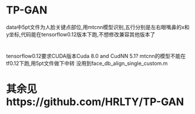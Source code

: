 # TP-GAN

data中5pt文件为人脸关键点部位,用mtcnn模型识别,五行分别是左右眼嘴鼻的x和y坐标,代码能在tensorflow0.12版本下跑,不想修改兼容其他版本了
# 
tensorflow0.12要求CUDA版本Cuda 8.0 and CudNN 5.1?
mtcnn的模型不能在tf0.12下跑,用5pt文件做下中转
没用到face_db_align_single_custom.m
# 其余见https://github.com/HRLTY/TP-GAN
